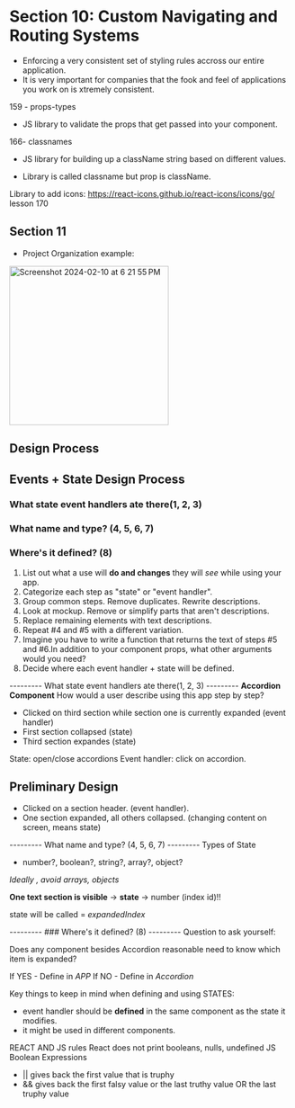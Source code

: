# Section 10: Custom Navigating and Routing Systems

- Enforcing a very consistent set of styling rules accross our entire application.
- It is very important for companies that the fook and feel of applications you work on is xtremely consistent.

159 - props-types
- JS library to validate the props that get passed into your component.

166- classnames
- JS library for building up a className string based on different values.
* Library is called classname but prop is className.

Library to add icons: https://react-icons.github.io/react-icons/icons/go/
lesson 170

## Section 11

- Project Organization example:
<img width="283" alt="Screenshot 2024-02-10 at 6 21 55 PM" src="https://github.com/JessicaRodriguesFelix/udemy-modern-react-with-redux/assets/40796998/ca43d7f4-3445-4e9b-8c34-11158904518a">

## Design Process 

## Events + State Design Process
### What state event handlers ate there(1, 2, 3)
### What name and type? (4, 5, 6, 7)
### Where's it defined? (8)

1) List out what a use will **do and changes** they will *see* while using your app.
2) Categorize each step as "state" or "event handler".
3) Group common steps. Remove duplicates. Rewrite descriptions.
4) Look at mockup. Remove or simplify parts that aren't descriptions.
5) Replace remaining elements with text descriptions.
6) Repeat #4 and #5 with a different variation.
7) Imagine you have to write a function that returns the text of steps #5 and #6.In addition to your component props, what other arguments would you need?
8) Decide where each event handler + state will be defined.


--------- What state event handlers ate there(1, 2, 3) ---------
**Accordion Component**
How would a user describe using this app step by step?
- Clicked on third section while section one is currently expanded (event handler)
- First section collapsed (state)
- Third section expandes (state)

State: open/close accordions
Event handler: click on accordion.

## Preliminary Design
- Clicked on a section header. (event handler). 
- One section expanded, all others collapsed. (changing content on screen, means state)

--------- What name and type? (4, 5, 6, 7) ---------
Types of State
- number?, boolean?, string?, array?, object?

_Ideally , avoid arrays, objects_

**One text section is visible** -> **state** -> number (index id)!!

state will be called = *expandedIndex*

--------- ### Where's it defined? (8) ---------
Question to ask yourself:

Does any component besides Accordion reasonable need to know which item is expanded?

If YES - Define in *APP*
If NO - Define in *Accordion*

Key things to keep in mind when defining and using STATES:
- event handler should be **defined** in the same component as the state it modifies.
- it might be used in different components.

REACT AND JS rules
React does not print booleans, nulls, undefined
JS Boolean Expressions
- || gives back the first value that is truphy
- && gives back the first falsy value or the last truthy value OR the last truphy value
